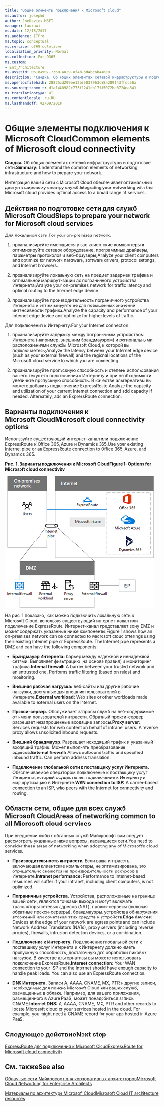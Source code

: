 ```yaml
---
title: "Общие элементы подключения к Microsoft Cloud"
ms.author: josephd
author: JoeDavies-MSFT
manager: laurawi
ms.date: 12/15/2017
ms.audience: ITPro
ms.topic: conceptual
ms.service: o365-solutions
localization_priority: Normal
ms.collection: Ent_O365
ms.custom:
- Ent_Architecture
ms.assetid: 061d4507-7360-4029-8f4b-3d4bc6b4ade0
description: "Сводка. Об общих элементах сетевой инфраструктуры и подготовке сети."
ms.openlocfilehash: 28825ad299ee12b55037963c68a289f43ffcc56a
ms.sourcegitcommit: d1a1480982c773f2241cb17f85072be8724ea841
ms.translationtype: HT
ms.contentlocale: ru-RU
ms.lasthandoff: 02/09/2018
---
```

# <a name="common-elements-of-microsoft-cloud-connectivity"></a><span data-ttu-id="f5969-103">Общие элементы подключения к Microsoft Cloud</span><span class="sxs-lookup"><span data-stu-id="f5969-103">Common elements of Microsoft cloud connectivity</span></span>

 <span data-ttu-id="f5969-104">**Сводка.** Об общих элементах сетевой инфраструктуры и подготовке сети.</span><span class="sxs-lookup"><span data-stu-id="f5969-104">**Summary:** Understand the common elements of networking infrastructure and how to prepare your network.</span></span>
  
<span data-ttu-id="f5969-105">Интеграция вашей сети с Microsoft Cloud обеспечивает оптимальный доступ к широкому спектру служб.</span><span class="sxs-lookup"><span data-stu-id="f5969-105">Integrating your networking with the Microsoft cloud provides optimal access to a broad range of services.</span></span>
  
## <a name="steps-to-prepare-your-network-for-microsoft-cloud-services"></a><span data-ttu-id="f5969-106">Действия по подготовке сети для служб Microsoft Cloud</span><span class="sxs-lookup"><span data-stu-id="f5969-106">Steps to prepare your network for Microsoft cloud services</span></span>
<span data-ttu-id="f5969-107"><a name="steps"> </a></span><span class="sxs-lookup"><span data-stu-id="f5969-107"><a name="steps"> </a></span></span>

<span data-ttu-id="f5969-108">Для локальной сети:</span><span class="sxs-lookup"><span data-stu-id="f5969-108">For your on-premises network:</span></span>
  
1. <span data-ttu-id="f5969-109">проанализируйте имеющиеся у вас клиентские компьютеры и оптимизируйте сетевое оборудование, программные драйверы, параметры протоколов и веб-браузеры;</span><span class="sxs-lookup"><span data-stu-id="f5969-109">Analyze your client computers and optimize for network hardware, software drivers, protocol settings, and Internet browsers.</span></span>
    
2. <span data-ttu-id="f5969-110">проанализируйте локальную сеть на предмет задержек трафика и оптимальной маршрутизации до пограничного устройства Интернета;</span><span class="sxs-lookup"><span data-stu-id="f5969-110">Analyze your on-premises network for traffic latency and optimal routing to the Internet edge device.</span></span>
    
3. <span data-ttu-id="f5969-111">проанализируйте производительность пограничного устройства Интернета и оптимизируйте ее для повышенных значений интенсивности трафика.</span><span class="sxs-lookup"><span data-stu-id="f5969-111">Analyze the capacity and performance of your Internet edge device and optimize for higher levels of traffic.</span></span>
    
<span data-ttu-id="f5969-112">Для подключения к Интернету:</span><span class="sxs-lookup"><span data-stu-id="f5969-112">For your Internet connection:</span></span>
  
1. <span data-ttu-id="f5969-113">проанализируйте задержку между пограничным устройством Интернета (например, внешним брандмауэром) и региональными расположениями службы Microsoft Cloud, к которой вы подключаетесь;</span><span class="sxs-lookup"><span data-stu-id="f5969-113">Analyze the latency between your Internet edge device (such as your external firewall) and the regional locations of the Microsoft cloud service to which you are connecting.</span></span>
    
2. <span data-ttu-id="f5969-p101">проанализируйте пропускную способность и степень использования вашего текущего подключения к Интернету и при необходимости увеличьте пропускную способность. В качестве альтернативы вы можете добавить подключение ExpressRoute.</span><span class="sxs-lookup"><span data-stu-id="f5969-p101">Analyze the capacity and utilization of your current Internet connection and add capacity if needed. Alternately, add an ExpressRoute connection.</span></span>
    
## <a name="microsoft-cloud-connectivity-options"></a><span data-ttu-id="f5969-116">Варианты подключения к Microsoft Cloud</span><span class="sxs-lookup"><span data-stu-id="f5969-116">Microsoft cloud connectivity options</span></span>
<span data-ttu-id="f5969-117"><a name="steps"> </a></span><span class="sxs-lookup"><span data-stu-id="f5969-117"><a name="steps"> </a></span></span>

<span data-ttu-id="f5969-118">Используйте существующий интернет-канал или подключение ExpressRoute к Office 365, Azure и Dynamics 365.</span><span class="sxs-lookup"><span data-stu-id="f5969-118">Use your existing Internet pipe or an ExpressRoute connection to Office 365, Azure, and Dynamics 365.</span></span>
  
<span data-ttu-id="f5969-119">**Рис. 1. Варианты подключения к Microsoft Cloud**</span><span class="sxs-lookup"><span data-stu-id="f5969-119">**Figure 1: Options for Microsoft cloud connectivity**</span></span>

![Рис. 1. Варианты подключения к Microsoft Cloud](images/Network_Poster/CommonElements.png)

  
<span data-ttu-id="f5969-p102">На рис. 1 показано, как можно подключить локальную сеть к Microsoft Cloud, используя существующий интернет-канал или подключение ExpressRoute. Интернет-канал представляет зону DMZ и может содержать указанные ниже компоненты.</span><span class="sxs-lookup"><span data-stu-id="f5969-p102">Figure 1 shows how an on-premises network can be connected to Microsoft cloud offerings using their existing Internet pipe or ExpressRoute. The Internet pipe represents a DMZ and can have the following components:</span></span>
  
- <span data-ttu-id="f5969-p103">**Брандмауэр Интернета:** барьер между надежной и ненадежной сетями. Выполняет фильтрацию (на основе правил) и мониторинг трафика.</span><span class="sxs-lookup"><span data-stu-id="f5969-p103">**Internal firewall:** A barrier between your trusted network and an untrusted one. Performs traffic filtering (based on rules) and monitoring.</span></span>
    
- <span data-ttu-id="f5969-125">**Внешняя рабочая нагрузка:** веб-сайты или другие рабочие нагрузки, доступные для внешних пользователей в Интернете.</span><span class="sxs-lookup"><span data-stu-id="f5969-125">**External workload:** Web sites or other workloads made available to external users on the Internet.</span></span>
    
- <span data-ttu-id="f5969-p104">**Прокси-сервер.** Обслуживает запросы служб на веб-содержимое от имени пользователей интрасети. Обратный прокси-сервер разрешает незапрошенные входящие запросы.</span><span class="sxs-lookup"><span data-stu-id="f5969-p104">**Proxy server:** Services requests for web content on behalf of intranet users. A reverse proxy allows unsolicited inbound requests.</span></span>
    
- <span data-ttu-id="f5969-p105">**Внешний брандмауэр.** Разрешает исходящий трафик и указанный входящий трафик. Может выполнять преобразование адресов.</span><span class="sxs-lookup"><span data-stu-id="f5969-p105">**External firewall:** Allows outbound traffic and specified inbound traffic. Can perform address translation.</span></span>
    
- <span data-ttu-id="f5969-130">**Подключение глобальной сети к поставщику услуг Интернета.** Обеспечиваемое оператором подключение к поставщику услуг Интернета, который осуществляет подключение к Интернету и маршрутизацию в Интернете.</span><span class="sxs-lookup"><span data-stu-id="f5969-130">**WAN connection to ISP:** A carrier-based connection to an ISP, who peers with the Internet for connectivity and routing.</span></span>
    
## <a name="areas-of-networking-common-to-all-microsoft-cloud-services"></a><span data-ttu-id="f5969-131">Области сети, общие для всех служб Microsoft Cloud</span><span class="sxs-lookup"><span data-stu-id="f5969-131">Areas of networking common to all Microsoft cloud services</span></span>
<span data-ttu-id="f5969-132"><a name="steps"> </a></span><span class="sxs-lookup"><span data-stu-id="f5969-132"><a name="steps"> </a></span></span>

<span data-ttu-id="f5969-133">При внедрении любых облачных служб Майкрософт вам следует рассмотреть указанные ниже вопросы, касающиеся сети.</span><span class="sxs-lookup"><span data-stu-id="f5969-133">You need to consider these areas of networking when adopting any of Microsoft's cloud services.</span></span>
  
- <span data-ttu-id="f5969-134">**Производительность интрасети.** Если ваша интрасеть, включающая клиентские компьютеры, не оптимизирована, это отрицательно скажется на производительности ресурсов в Интернете.</span><span class="sxs-lookup"><span data-stu-id="f5969-134">**Intranet performance:** Performance to Internet-based resources will suffer if your intranet, including client computers, is not optimized.</span></span>
    
- <span data-ttu-id="f5969-135">**Пограничные устройства.** Устройства, расположенные на границе вашей сети, являются точками выхода и могут включать трансляторы сетевых адресов (NAT), прокси-серверы (включая обратные прокси-серверы), брандмауэры, устройства обнаружения вторжений или сочетания этих средств и устройств.</span><span class="sxs-lookup"><span data-stu-id="f5969-135">**Edge devices:** Devices at the edge of your network are egress points and can include Network Address Translators (NATs), proxy servers (including reverse proxies), firewalls, intrusion detection devices, or a combination.</span></span>
    
- <span data-ttu-id="f5969-p106">**Подключение к Интернету.** Подключение глобальной сети к поставщику услуг Интернета и к Интернету должно иметь пропускную способность, достаточную для обработки пиковых нагрузок. В качестве альтернативы вы можете использовать подключение ExpressRoute.</span><span class="sxs-lookup"><span data-stu-id="f5969-p106">**Internet connection:** Your WAN connection to your ISP and the Internet should have enough capacity to handle peak loads. You can also use an ExpressRoute connection.</span></span>
    
- <span data-ttu-id="f5969-p107">**DNS Интернета.** Записи A, AAAA, CNAME, MX, PTR и другие записи, необходимые для поиска Microsoft Cloud или ваших служб, размещенных в облаке. Например, для вашего приложения, размещенного в Azure PaaS, может понадобиться запись CNAME.</span><span class="sxs-lookup"><span data-stu-id="f5969-p107">**Internet DNS:** A, AAAA, CNAME, MX, PTR and other records to locate Microsoft cloud or your services hosted in the cloud. For example, you might need a CNAME record for your app hosted in Azure PaaS.</span></span>
    

## <a name="next-step"></a><span data-ttu-id="f5969-140">Следующее действие</span><span class="sxs-lookup"><span data-stu-id="f5969-140">Next step</span></span>

[<span data-ttu-id="f5969-141">ExpressRoute для подключения к Microsoft Cloud</span><span class="sxs-lookup"><span data-stu-id="f5969-141">ExpressRoute for Microsoft cloud connectivity</span></span>](expressroute-for-microsoft-cloud-connectivity.md)

## <a name="see-also"></a><span data-ttu-id="f5969-142">См. также</span><span class="sxs-lookup"><span data-stu-id="f5969-142">See also</span></span>

<span data-ttu-id="f5969-143"><a name="steps"> </a></span><span class="sxs-lookup"><span data-stu-id="f5969-143"></span></span>

[<span data-ttu-id="f5969-144">Облачные сети Майкрософт для корпоративных архитекторов</span><span class="sxs-lookup"><span data-stu-id="f5969-144">Microsoft Cloud Networking for Enterprise Architects</span></span>](microsoft-cloud-networking-for-enterprise-architects.md)
  
[<span data-ttu-id="f5969-145">Материалы по архитектуре Microsoft Cloud</span><span class="sxs-lookup"><span data-stu-id="f5969-145">Microsoft Cloud IT architecture resources</span></span>](microsoft-cloud-it-architecture-resources.md)


